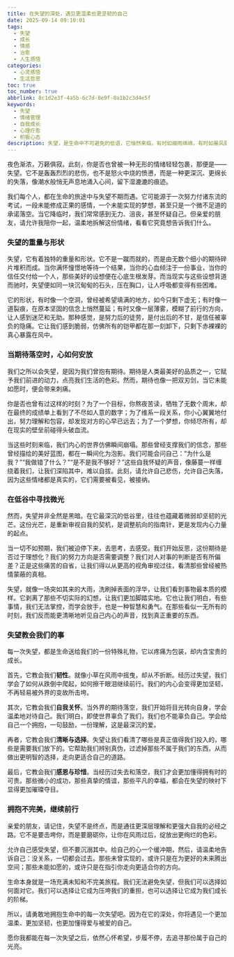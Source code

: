 ```yaml
---
title: 在失望的深处，遇见更温柔也更坚韧的自己
date: 2025-09-14 09:10:01
tags:
  - 失望
  - 成长
  - 情感
  - 治愈
  - 人生感悟
categories:
  - 心灵感悟
  - 生活哲思
toc: true
toc_number: true
abbrlink: 8c1d2e3f-4a5b-6c7d-8e9f-0a1b2c3d4e5f
keywords:
  - 失望
  - 情绪管理
  - 自我成长
  - 心理疗愈
  - 积极心态
description: 失望，是生命中不可避免的低语，它悄然来临，有时如细雨绵绵，有时如暴风骤雨，将我们精心构筑的期待瞬间击碎。然而，正是这些看似无情的瞬间，蕴藏着让我们重新审视内心、发现更深层力量的契机。这篇文章将带你温柔地走过失望的幽谷，感受它带来的疼痛，也从中汲取成长的养分，最终遇见那个因经历而更加温柔、更加坚韧的自己。
---
```


夜色渐浓，万籁俱寂。此刻，你是否也曾被一种无形的情绪轻轻包裹，那便是——失望。它不是轰轰烈烈的悲伤，也不是怒火中烧的愤懑，而是一种更深沉、更绵长的失落，像潮水般悄无声息地涌入心间，留下湿漉漉的痕迹。

我们每个人，都在生命的旅途中与失望不期而遇。它可能源于一次努力付诸东流的考试，一段未能修成正果的感情，一个未能实现的梦想，甚至只是一个微不足道的承诺落空。当它降临时，我们常常感到无力、沮丧，甚至怀疑自己。但亲爱的朋友，请允许我陪你一起，温柔地拆解这份情绪，看看它究竟想告诉我们什么。

### 失望的重量与形状

失望，它有着独特的重量和形状。它不是一蹴而就的，而是由无数个细小的期待碎片堆积而成。当你满怀憧憬地等待一个结果，当你的心血倾注于一份事业，当你的信任交付给一个人，那些美好的设想便在心底生根发芽。而当现实与这些设想背道而驰时，失望便如同一块沉甸甸的石头，压在胸口，让人呼吸都变得有些困难。

它的形状，有时像一个空洞，曾经被希望填满的地方，如今只剩下虚无；有时像一道裂痕，在原本坚固的信念上悄然蔓延；有时又像一层薄雾，模糊了前行的方向，让人感到迷茫和无助。那种感觉，是努力后的徒劳，是付出后的不甘，是信任被辜负的隐痛。它让我们感到脆弱，仿佛所有的铠甲都在那一刻卸下，只剩下赤裸裸的真心暴露在风中。

### 当期待落空时，心如何安放

我们之所以会失望，是因为我们曾抱有期待。期待是人类最美好的品质之一，它赋予我们前进的动力，点亮我们生活的色彩。然而，期待也像一把双刃剑，当它未能如愿时，便会带来刺痛。

你是否也曾有过这样的时刻？为了一个目标，你熬夜苦读，牺牲了无数个周末，却在最终的成绩单上看到了不尽如人意的数字；为了维系一段关系，你小心翼翼地付出，努力理解和包容，却发现对方的心早已远去；为了一个梦想，你倾尽所有，却在现实的壁垒前碰得头破血流。

当这些时刻来临，我们内心的世界仿佛瞬间崩塌。那些曾经支撑我们的信念，那些曾经描绘的美好蓝图，都在一瞬间化为泡影。我们可能会问自己：“为什么是我？”“我做错了什么？”“是不是我不够好？”这些自我怀疑的声音，像藤蔓一样缠绕着我们，让我们深陷其中，难以自拔。此刻，请允许自己悲伤，允许自己失落，因为这些情绪都是真实的，它们需要被看见，被接纳。

### 在低谷中寻找微光

然而，失望并非全然是黑暗。在它最深沉的低谷里，往往也蕴藏着微弱却坚韧的光芒。这份光芒，是重新审视自我的契机，是调整航向的指南针，更是发现内心力量的起点。

当一切不如预期，我们被迫停下来，去思考，去感受。我们开始反思，这份期待是否过于理想化？我们的努力方向是否需要调整？我们对人对事的判断是否有所偏差？正是这些痛苦的自省，让我们得以从更高的视角审视过往，看清那些曾经被热情蒙蔽的真相。

失望，就像一场突如其来的大雨，洗刷掉表面的浮华，让我们看到事物最本质的模样。它剥离了那些不切实际的幻想，让我们更加脚踏实地。它也让我们明白，有些事情，我们无法掌控，而学会放手，也是一种智慧和勇气。在那些看似一无所有的时刻，我们反而能更清晰地听见自己内心的声音，找到真正重要的东西。

### 失望教会我们的事

每一次失望，都是生命送给我们的一份特殊礼物，它以疼痛为包装，却内含宝贵的成长。

首先，它教会我们**韧性**。就像小草在风雨中摇曳，却从不折断。经历过失望，我们学会了如何从跌倒中爬起，如何擦干眼泪继续前行。我们的内心会变得更加坚韧，不再轻易被外界的变故所击垮。

其次，它教会我们**自我关怀**。当外界的期待落空，我们开始将目光转向自身，学会温柔地对待自己。我们明白，即使世界辜负了我们，我们也不能辜负自己。学会给自己一个拥抱，一句鼓励，一份理解，这是最深沉的爱。

再者，它教会我们**清晰与选择**。失望让我们看清了哪些是真正值得我们投入的，哪些是需要我们放下的。它帮助我们辨别真伪，过滤掉那些不属于我们的东西，从而做出更明智的选择，走向更适合自己的道路。

最后，它教会我们**感恩与珍惜**。当经历过失去和落空，我们才会更加懂得拥有时的可贵。那些微小的成功，那些真挚的情谊，那些平凡的幸福，都会在失望的映衬下显得更加璀璨夺目。

### 拥抱不完美，继续前行

亲爱的朋友，请记住，失望不是终点，而是通往更深层理解和更强大自我的必经之路。它不是要击垮你，而是要磨砺你，让你在风雨过后，绽放出更绚烂的色彩。

允许自己感受失望，但不要沉溺其中。给自己的心一个缓冲期，然后，请温柔地告诉自己：没关系，一切都会过去。那些未曾实现的，或许只是在为更好的未来腾出空间；那些未能如愿的，或许只是在指引你走向更适合你的方向。

生命本身就是一场充满未知和不完美旅程。我们无法避免失望，但我们可以选择如何面对它。我们可以选择让它成为压垮我们的重担，也可以选择让它成为我们成长的阶梯。

所以，请勇敢地拥抱生命中的每一次失望吧。因为在它的深处，你将遇见一个更加温柔、更加坚韧，也更加懂得爱与被爱的自己。

愿你我都能在每一次失望之后，依然心怀希望，步履不停，去追寻那份属于自己的光亮。
